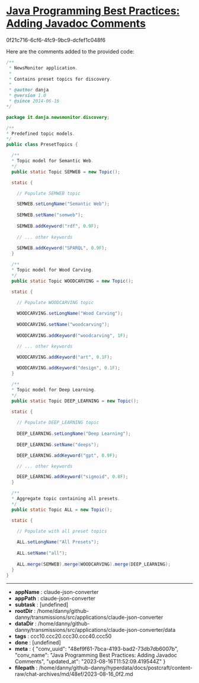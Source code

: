 # [Java Programming Best Practices: Adding Javadoc Comments](https://claude.ai/chat/48ef9f61-7bca-4193-bad2-73db7db6007b)

0f21c716-6cf6-4fc9-9bc9-dcfef1c048f6

Here are the comments added to the provided code:

```java
/**
 * NewsMonitor application.
 * 
 * Contains preset topics for discovery.
 *
 * @author danja
 * @version 1.0
 * @since 2014-06-16
*/

package it.danja.newsmonitor.discovery;

/**
* Predefined topic models.
*/
public class PresetTopics {

  /**
  * Topic model for Semantic Web.
  */
  public static Topic SEMWEB = new Topic();

  static {

    // Populate SEMWEB topic

    SEMWEB.setLongName("Semantic Web");
    
    SEMWEB.setName("semweb");
    
    SEMWEB.addKeyword("rdf", 0.9F);
    
    // ... other keywords
    
    SEMWEB.addKeyword("SPARQL", 0.9F);
  }

  /**
  * Topic model for Wood Carving.
  */
  public static Topic WOODCARVING = new Topic();

  static {

    // Populate WOODCARVING topic
    
    WOODCARVING.setLongName("Wood Carving");
    
    WOODCARVING.setName("woodcarving");
    
    WOODCARVING.addKeyword("woodcarving", 1F);  

    // ... other keywords

    WOODCARVING.addKeyword("art", 0.1F);
    
    WOODCARVING.addKeyword("design", 0.1F);
  }

  /**
  * Topic model for Deep Learning.
  */
  public static Topic DEEP_LEARNING = new Topic();

  static {
  
    // Populate DEEP_LEARNING topic
  
    DEEP_LEARNING.setLongName("Deep Learning");
    
    DEEP_LEARNING.setName("deeps");

    DEEP_LEARNING.addKeyword("gpt", 0.9F);

    // ... other keywords

    DEEP_LEARNING.addKeyword("sigmoid", 0.8F);
  }

  /**
  * Aggregate topic containing all presets.
  */
  public static Topic ALL = new Topic();

  static {

    // Populate with all preset topics
    
    ALL.setLongName("All Presets");
    
    ALL.setName("all");
    
    ALL.merge(SEMWEB).merge(WOODCARVING).merge(DEEP_LEARNING);
  }
}
```

---

* **appName** : claude-json-converter
* **appPath** : claude-json-converter
* **subtask** : [undefined]
* **rootDir** : /home/danny/github-danny/transmissions/src/applications/claude-json-converter
* **dataDir** : /home/danny/github-danny/transmissions/src/applications/claude-json-converter/data
* **tags** : ccc10.ccc20.ccc30.ccc40.ccc50
* **done** : [undefined]
* **meta** : {
  "conv_uuid": "48ef9f61-7bca-4193-bad2-73db7db6007b",
  "conv_name": "Java Programming Best Practices: Adding Javadoc Comments",
  "updated_at": "2023-08-16T11:52:09.419544Z"
}
* **filepath** : /home/danny/github-danny/hyperdata/docs/postcraft/content-raw/chat-archives/md/48ef/2023-08-16_0f2.md